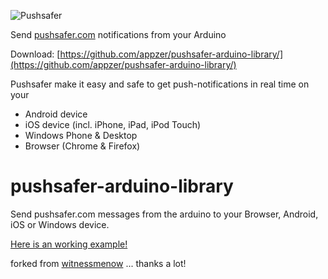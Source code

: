 ![Pushsafer](https://www.pushsafer.com/de/assets/logos/logo.png)

Send [pushsafer.com](https://www.pushsafer.com) notifications from your Arduino

Download: [https://github.com/appzer/pushsafer-arduino-library/](https://github.com/appzer/pushsafer-arduino-library/)

Pushsafer make it easy and safe to get push-notifications in real time on your
- Android device
- iOS device (incl. iPhone, iPad, iPod Touch)
- Windows Phone & Desktop
- Browser (Chrome & Firefox)


# pushsafer-arduino-library
Send pushsafer.com messages from the arduino to your Browser, Android, iOS or Windows device.

[Here is an working example!](https://github.com/appzer/pushsafer-arduino-library/blob/master/examples/esp8266/sendEvent/sendEvent.ino)

forked from [witnessmenow](https://github.com/witnessmenow) ... thanks a lot!
